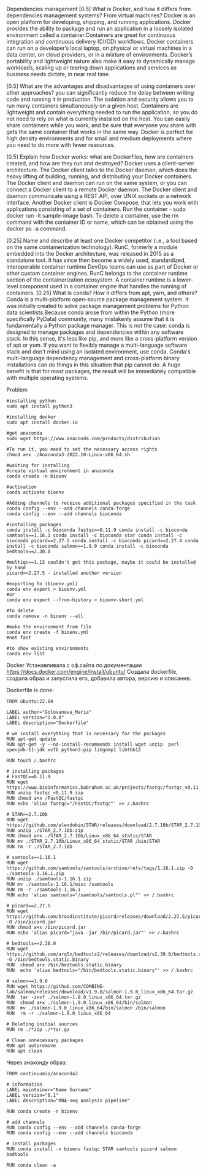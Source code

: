 Dependencies management
[0.5] What is Docker, and how it differs from dependencies management systems? From virtual machines? 
Docker is an open platform for developing, shipping, and running applications. Docker provides the ability to package and run an application in a loosely isolated environment called a container.Containers are great for continuous integration and continuous delivery (CI/CD) workflows. Docker containers can run on a developer’s local laptop, on physical or virtual machines in a data center, on cloud providers, or in a mixture of environments. Docker’s portability and lightweight nature also make it easy to dynamically manage workloads, scaling up or tearing down applications and services as business needs dictate, in near real time.

[0.5] What are the advantages and disadvantages of using containers over other approaches? 
you can significantly reduce the delay between writing code and running it in production. The isolation and security allows you to run many containers simultaneously on a given host. Containers are lightweight and contain everything needed to run the application, so you do not need to rely on what is currently installed on the host. You can easily share containers while you work, and be sure that everyone you share with gets the same container that works in the same way. Docker is perfect for high density environments and for small and medium deployments where you need to do more with fewer resources.

[0.5] Explain how Docker works: what are Dockerfiles, how are containers created, and how are they run and destroyed? 
Docker uses a client-server architecture. The Docker client talks to the Docker daemon, which does the heavy lifting of building, running, and distributing your Docker containers. The Docker client and daemon can run on the same system, or you can connect a Docker client to a remote Docker daemon. The Docker client and daemon communicate using a REST API, over UNIX sockets or a network interface. Another Docker client is Docker Compose, that lets you work with applications consisting of a set of containers. Run the container - sudo docker run -it sample-image bash. To delete a container, use the rm command with the container ID or name, which can be obtained using the docker ps -a command.

[0.25] Name and describe at least one Docker competitor (i.e., a tool based on the same containerization technology).
RunC, formerly a module embedded into the Docker architecture, was released in 2015 as a standalone tool. It has since then become a widely used, standardized, interoperable container runtime DevOps teams can use as part of Docker or other custom container engines. RunC belongs to the container runtime section of the containerization ecosystem. A container runtime is a lower-level component used in a container engine that handles the running of containers. 
[0.25] What is conda? How it differs from apt, yarn, and others? Conda is a multi-platform open-source package management system. It was initially created to solve package management problems for Python data scientists.Because conda arose from within the Python (more specifically PyData) community, many mistakenly assume that it is fundamentally a Python package manager. This is not the case: conda is designed to manage packages and dependencies within any software stack. In this sense, it's less like pip, and more like a cross-platform version of apt or yum. If you want to flexibly manage a multi-language software stack and don't mind using an isolated environment, use conda. Conda's multi-language dependency management and cross-platform binary installations can do things in this situation that pip cannot do. A huge benefit is that for most packages, the result will be immediately compatible with multiple operating systems.

Problem
```
#installing python
sudo apt install python3

#installing docker
sudo apt install docker.io

#get anaconda
sudo wget https://www.anaconda.com/products/distribution

#To run it, you need to set the necessary access rights
chmod a+x ./Anaconda3-2022.10-Linux-x86_64.sh

#waiting for installing
#create virtual environment in anaconda
conda create -n bioenv

#activation 
conda activate bioenv

#Adding channels to receive additional packages specified in the task
conda config --env --add channels conda-forge
conda config --env --add channels bioconda

#installing packages
conda install -c bioconda fastqc==0.11.9 conda install -c bioconda samtools==1.16.1 conda install -c bioconda star conda install -c bioconda picard==2.27.5 conda install -c bioconda picard==2.27.4 conda install -c bioconda salmon==1.9.0 conda install -c bioconda bedtools==2.30.0

#multiqc==1.13 couldn't get this package, maybe it could be installed by hand
picard==2.27.5 - installed another version

#exporting to (bioenv.yml)
conda env export > bioenv.yml
#or
conda env export --from-history > bioenv-short.yml

#to delete
conda remove -n bioenv --all

#make the environment from file
conda env create -f bioenv.yml
#not fast

#to show existing environments
conda env list
```
Docker
Устанавливала с оф.сайта по документации https://docs.docker.com/engine/install/ubuntu/
Создала dockerfile, создала образ и запустила его, добавила автора, версию и описание.

Dockerfile is done:
```
FROM ubuntu:22.04

LABEL author="Golovanova_Maria"
LABEL version="1.0.0"
LABEL description="Dockerfile"

# we install everything that is necessary for the packages
RUN apt-get update
RUN apt-get -y --no-install-recommends install wget unzip  perl  openjdk-11-jdk xvfb python3-pip libgomp1 libtbb12

RUN touch /.bashrc

# installing packages
# FastQC==0.11.9
RUN wget https://www.bioinformatics.babraham.ac.uk/projects/fastqc/fastqc_v0.11.9.zip
RUN unzip fastqc_v0.11.9.zip
RUN chmod a+x /FastQC/fastqc
RUN echo 'alias fastqc="/FastQC/fastqc"' >> /.bashrc

# STAR==2.7.10b
RUN wget https://github.com/alexdobin/STAR/releases/download/2.7.10b/STAR_2.7.10b.zip
RUN unzip ./STAR_2.7.10b.zip
RUN chmod a+x ./STAR_2.7.10b/Linux_x86_64_static/STAR
RUN mv ./STAR_2.7.10b/Linux_x86_64_static/STAR /bin/STAR
RUN rm -r ./STAR_2.7.10b

# samtools==1.16.1
RUN wget https://github.com/samtools/samtools/archive/refs/tags/1.16.1.zip -O ./samtools-1.16.1.zip
RUN unzip ./samtools-1.16.1.zip
RUN mv ./samtools-1.16.1/misc /samtools
RUN rm -r ./samtools-1.16.1
RUN echo 'alias samtools="/samtools/samtools.pl"' >> /.bashrc

# picard==2.27.5
RUN wget https://github.com/broadinstitute/picard/releases/download/2.27.5/picard.jar -O /bin/picard.jar
RUN chmod a+x /bin/picard.jar
RUN echo 'alias picard="java -jar /bin/picard.jar"' >> /.bashrc

# bedtools==2.30.0
RUN wget https://github.com/arq5x/bedtools2/releases/download/v2.30.0/bedtools.static.binary -O /bin/bedtools.static.binary
RUN  chmod a+x /bin/bedtools.static.binary
RUN  echo 'alias bedtools="/bin/bedtools.static.binary"' >> /.bashrc

# salmon==1.9.0
RUN wget https://github.com/COMBINE-lab/salmon/releases/download/v1.9.0/salmon-1.9.0_linux_x86_64.tar.gz
RUN  tar -zxvf ./salmon-1.9.0_linux_x86_64.tar.gz
RUN  chmod a+x ./salmon-1.9.0_linux_x86_64/bin/salmon
RUN  mv ./salmon-1.9.0_linux_x86_64/bin/salmon /bin/salmon
RUN  rm -r ./salmon-1.9.0_linux_x86_64 

# Deleting initial sources
RUN rm ./*zip ./*tar.gz

# Clean unnecessary packages
RUN apt autoremove
RUN apt clean
```
Через анаконду образ:
```
FROM continuumio/anaconda3

# information
LABEL maintainer="Name Surname"
LABEL version="0.1"
LABEL description="RNA-seq analysis pipeline"

RUN conda create -n bioenv

# add channels
RUN conda config --env --add channels conda-forge
RUN conda config --env --add channels bioconda

# install packages
RUN conda install -n bioenv fastqc STAR samtools picard salmon bedtools 

RUN conda clean -a
```
